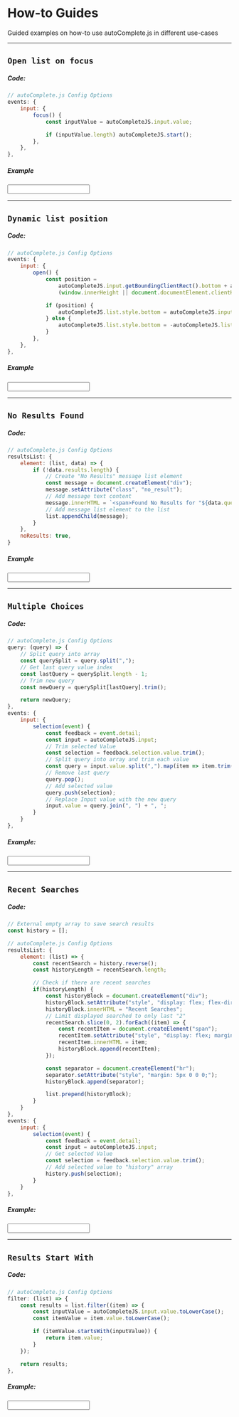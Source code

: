 # How-to Guides
Guided examples on how-to use autoComplete.js in different use-cases

***

## `Open list on focus`

<!-- panels:start -->
<!-- div:left-panel -->

##### Code:

```js
// autoComplete.js Config Options
events: {
    input: {
        focus() {
            const inputValue = autoCompleteJS.input.value;

            if (inputValue.length) autoCompleteJS.start();
        },
    },
},
```

<!-- div:right-panel -->

##### Example

<input type="text" dir="ltr" spellcheck=false autocorrect="off" autocomplete="off" autocapitalize="off" id="autoComplete_01">

<!-- panels:end -->

***

## `Dynamic list position`

<!-- panels:start -->
<!-- div:left-panel -->

##### Code:

```js
// autoComplete.js Config Options
events: {
    input: {
        open() {
            const position =
                autoCompleteJS.input.getBoundingClientRect().bottom + autoCompleteJS.list.getBoundingClientRect().height >
                (window.innerHeight || document.documentElement.clientHeight);

            if (position) {
                autoCompleteJS.list.style.bottom = autoCompleteJS.input.offsetHeight + 8 + "px";
            } else {
                autoCompleteJS.list.style.bottom = -autoCompleteJS.list.offsetHeight - 8 + "px";
            }
        },
    },
},
```

<!-- div:right-panel -->

##### Example

<input type="text" dir="ltr" spellcheck=false autocorrect="off" autocomplete="off" autocapitalize="off" id="autoComplete_02">

<!-- panels:end -->

***

## `No Results Found`

<!-- panels:start -->
<!-- div:left-panel -->

##### Code:

```js
// autoComplete.js Config Options
resultsList: {
    element: (list, data) => {
        if (!data.results.length) {
            // Create "No Results" message list element
            const message = document.createElement("div");
            message.setAttribute("class", "no_result");
            // Add message text content
            message.innerHTML = `<span>Found No Results for "${data.query}"</span>`;
            // Add message list element to the list
            list.appendChild(message);
        }
    },
    noResults: true,
}
```

<!-- div:right-panel -->

##### Example

<input type="text" dir="ltr" spellcheck=false autocorrect="off" autocomplete="off" autocapitalize="off" id="autoComplete_03">

<!-- panels:end -->

***

## `Multiple Choices`

<!-- panels:start -->
<!-- div:left-panel -->
##### Code:

```js
// autoComplete.js Config Options
query: (query) => {
    // Split query into array
    const querySplit = query.split(",");
    // Get last query value index
    const lastQuery = querySplit.length - 1;
    // Trim new query
    const newQuery = querySplit[lastQuery].trim();

    return newQuery;
},
events: {
    input: {
        selection(event) {
            const feedback = event.detail;
            const input = autoCompleteJS.input;
            // Trim selected Value
            const selection = feedback.selection.value.trim();
            // Split query into array and trim each value
            const query = input.value.split(",").map(item => item.trim());
            // Remove last query
            query.pop();
            // Add selected value
            query.push(selection);
            // Replace Input value with the new query
            input.value = query.join(", ") + ", ";
        }
    }
},
```

<!-- div:right-panel -->

##### Example:

<input type="text" dir="ltr" spellcheck=false autocorrect="off" autocomplete="off" autocapitalize="off" id="autoComplete_04">

<!-- panels:end -->

***

## `Recent Searches`

<!-- panels:start -->
<!-- div:left-panel -->
##### Code:
```js
// External empty array to save search results
const history = [];
```

```js
// autoComplete.js Config Options
resultsList: {
    element: (list) => {
        const recentSearch = history.reverse();
        const historyLength = recentSearch.length;

        // Check if there are recent searches
        if(historyLength) {
            const historyBlock = document.createElement("div");
            historyBlock.setAttribute("style", "display: flex; flex-direction: column; margin: .3rem; padding: .3rem .5rem;");
            historyBlock.innerHTML = "Recent Searches";
            // Limit displayed searched to only last "2"
            recentSearch.slice(0, 2).forEach((item) => {
                const recentItem = document.createElement("span");
                recentItem.setAttribute("style", "display: flex; margin: .2rem; color: rgba(0, 0, 0, .2);");
                recentItem.innerHTML = item;
                historyBlock.append(recentItem);
            });

            const separator = document.createElement("hr");
            separator.setAttribute("style", "margin: 5px 0 0 0;");
            historyBlock.append(separator);

            list.prepend(historyBlock);
        }
    }
},
events: {
    input: {
        selection(event) {
            const feedback = event.detail;
            const input = autoCompleteJS.input;
            // Get selected Value
            const selection = feedback.selection.value.trim();
            // Add selected value to "history" array
            history.push(selection);
        }
    }
},
```

<!-- div:right-panel -->

##### Example:

<input type="text" dir="ltr" spellcheck=false autocorrect="off" autocomplete="off" autocapitalize="off" id="autoComplete_05">

<!-- panels:end -->

***

## `Results Start With`

<!-- panels:start -->
<!-- div:left-panel -->
##### Code:

```js
// autoComplete.js Config Options
filter: (list) => {
    const results = list.filter((item) => {
        const inputValue = autoCompleteJS.input.value.toLowerCase();
        const itemValue = item.value.toLowerCase();

        if (itemValue.startsWith(inputValue)) {
            return item.value;
        }
    });

    return results;
},
```

<!-- div:right-panel -->

##### Example:

<input type="text" dir="ltr" spellcheck=false autocorrect="off" autocomplete="off" autocapitalize="off" id="autoComplete_06">

<!-- panels:end -->

<script>
    const data = {
        src: ["Pizza", "Burgers", "Sushi", "Coffee", "Soda", "Fresh Juice"]
    };
    const placeHolder = "Pizza, Burger, Sushi";
    const resultsList= {
        element(list, data) {
            if (!data.results.length) {
                // Create "No Results" message list element
                const message = document.createElement("div");
                message.setAttribute("class", "no_result");
                // Add message text content
                message.innerHTML = `<span>Found No Results for "${data.query}"</span>`;
                // Add message list element to the list
                list.prepend(message);
            }
        },
        noResults: true,
    };
    const resultItem = {
        highlight: true
    };

    const autoCompleteJS_01 = new autoComplete({
        selector: "#autoComplete_01",
        placeHolder,
        data,
        resultsList,
        resultItem,
        events: {
            input: {
                focus() {
                    if (autoCompleteJS_01.input.value.length) autoCompleteJS_01.start();
                },
                selection(event) {
                    const selection = event.detail.selection.value;
                    autoCompleteJS_01.input.value = selection;
                }
            },
        },
    });

    const autoCompleteJS_02 = new autoComplete({
        selector: "#autoComplete_02",
        placeHolder,
        data,
        resultsList,
        resultItem,
        events: {
            input: {
                open() {
                    const position =
                        autoCompleteJS_02.input.getBoundingClientRect().bottom + autoCompleteJS_02.list.getBoundingClientRect().height >
                        (window.innerHeight || document.documentElement.clientHeight);

                    if (position) {
                        autoCompleteJS_02.list.style.bottom = autoCompleteJS_02.input.offsetHeight + 8 + "px";
                    } else {
                        autoCompleteJS_02.list.style.bottom = -autoCompleteJS_02.list.offsetHeight - 8 + "px";
                    }
                },
                selection(event) {
                    const selection = event.detail.selection.value;
                    autoCompleteJS_02.input.value = selection;
                }
            },
        },
    });

    const autoCompleteJS_03 = new autoComplete({
        selector: "#autoComplete_03",
        placeHolder,
        data,
        resultsList,
        resultItem,
        events: {
            input: {
                selection(event) {
                    const selection = event.detail.selection.value;
                    autoCompleteJS_03.input.value = selection;
                }
            }
        }
    });

    const autoCompleteJS_04 = new autoComplete({
        selector: "#autoComplete_04",
        placeHolder,
        data,
        query(query) {
            // Split query into array
            const querySplit = query.split(",");
            // Get last query value index
            const lastQuery = querySplit.length - 1;
            // Trim new query
            const newQuery = querySplit[lastQuery].trim();

            return newQuery;
	    },
        resultsList,
        resultItem,
        events: {
            input: {
                selection(event) {
                    const feedback = event.detail;
                    const input = autoCompleteJS_04.input;
                    // Trim selected Value
                    const selection = feedback.selection.value.trim();
                    // Split query into array and trim each value
                    const query = input.value.split(",").map(item => item.trim());
                    // Remove last query
                    query.pop();
                    // Add selected value
                    query.push(selection);
                    // Replace Input value with the new query
                    input.value = query.join(", ") + ", ";
                }
            }
        }
    });
    
    let history = [];
    
    const autoCompleteJS_05 = new autoComplete({
        selector: "#autoComplete_05",
        placeHolder,
        data,
        resultsList: {
            element(list) {
                const recentSearch = history.reverse();
                const historyLength = recentSearch.length;

                if(historyLength) {
                    const historyBlock = document.createElement("div");
                    historyBlock.setAttribute("style", "display: flex; flex-direction: column; margin: .3rem; padding: .3rem .5rem;");
                    historyBlock.innerHTML = "Recent Searches";

                    recentSearch.slice(0, 2).forEach((item) => {
                        const recentItem = document.createElement("span");
                        recentItem.setAttribute("style", "display: flex; margin: .2rem; color: rgba(0, 0, 0, .2);");
                        recentItem.innerHTML = item;
                        historyBlock.append(recentItem);
                    });

                    const separator = document.createElement("hr");
                    separator.setAttribute("style", "margin: 5px 0 0 0;");
                    historyBlock.append(separator);

                    list.prepend(historyBlock);
                }
            },
        },
        resultItem,
        events: {
            input: {
                selection(event) {
                    const feedback = event.detail;
                    const input = autoCompleteJS_05.input;
                    // Get selected Value
                    const selection = feedback.selection.value;
                    // Add selected value to "history" array
                    history.push(selection);
                    
                    autoCompleteJS_05.input.value = selection;
                }
            }
        }
    });

    const autoCompleteJS_06 = new autoComplete({
        selector: "#autoComplete_06",
        placeHolder,
        data: {
            ...data,
            filter(list) {
                const results = list.filter((item) => {
                    const inputValue = document.querySelector("#autoComplete_06").value.toLowerCase();
                    const itemValue = item.value.toLowerCase();

                    if (itemValue.startsWith(inputValue)) {
                        return item.value;
                    }
                });

                return results;
            }
        },
        resultsList,
        resultItem,
        events: {
            input: {
                selection(event) {
                    const selection = event.detail.selection.value;
                    autoCompleteJS_06.input.value = selection;
                }
            }
        }
    });
</script>